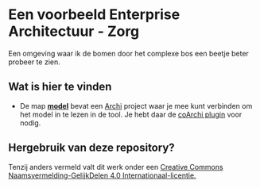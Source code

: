 # Een voorbeeld Enterprise Architectuur - Zorg
Een omgeving waar ik de bomen door het complexe bos een beetje beter probeer te zien.

## Wat is hier te vinden
- De map **[model](/model)** bevat een [Archi](https://www.archimatetool.com/) project waar je mee kunt verbinden om het model in te lezen in de tool. Je hebt daar de [coArchi plugin](https://www.archimatetool.com/plugins/#coArchi) voor nodig.




## Hergebruik van deze repository?
Tenzij anders vermeld valt dit werk onder een [Creative Commons Naamsvermelding-GelijkDelen 4.0 Internationaal-licentie.](https://creativecommons.org/licenses/by-sa/4.0/deed.nl)
